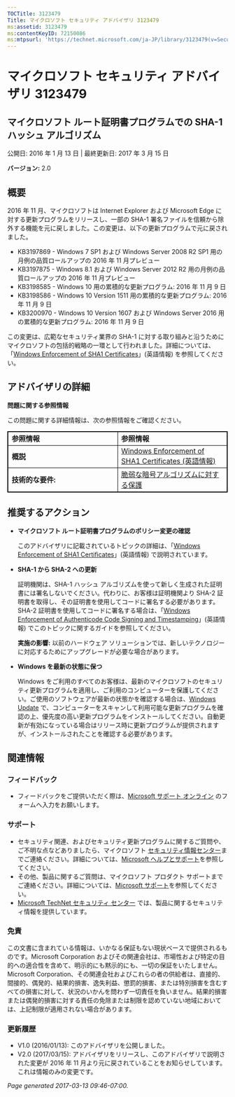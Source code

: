 ```yaml
---
TOCTitle: 3123479
Title: マイクロソフト セキュリティ アドバイザリ 3123479
ms:assetid: 3123479
ms:contentKeyID: 72150086
ms:mtpsurl: 'https://technet.microsoft.com/ja-JP/library/3123479(v=Security.10)'
---
```


マイクロソフト セキュリティ アドバイザリ 3123479
================================================

マイクロソフト ルート証明書プログラムでの SHA-1 ハッシュ アルゴリズム
---------------------------------------------------------------------

公開日: 2016 年 1 月 13 日 | 最終更新日: 2017 年 3 月 15 日

**バージョン:** 2.0

概要
----

 
2016 年 11 月、マイクロソフトは Internet Explorer および Microsoft Edge に対する更新プログラムをリリースし、一部の SHA-1 署名ファイルを信頼から除外する機能を元に戻しました。この変更は、以下の更新プログラムで元に戻されました。

-   KB3197869 - Windows 7 SP1 および Windows Server 2008 R2 SP1 用の月例の品質ロールアップの 2016 年 11 月プレビュー
-   KB3197875 - Windows 8.1 および Windows Server 2012 R2 用の月例の品質ロールアップの 2016 年 11 月プレビュー
-   KB3198585 - Windows 10 用の累積的な更新プログラム: 2016 年 11 月 9 日
-   KB3198586 - Windows 10 Version 1511 用の累積的な更新プログラム: 2016 年 11 月 9 日
-   KB3200970 - Windows 10 Version 1607 および Windows Server 2016 用の累積的な更新プログラム: 2016 年 11 月 9 日

この変更は、広範なセキュリティ業界の SHA-1 に対する取り組みと沿うためにマイクロソフトの包括的戦略の一環として行われました。詳細については、「[Windows Enforcement of SHA1 Certificates](https://aka.ms/sha1)」(英語情報) を参照してください。

アドバイザリの詳細
------------------

 
**問題に関する参照情報**

この問題に関する詳細情報は、次の参照情報をご確認ください。

 
<p></p>
<table style="border:1px solid black;">
<colgroup>
<col width="50%" />
<col width="50%" />
</colgroup>
<tbody>
<tr class="odd">
<td style="border:1px solid black;"><strong>参照情報</strong></td>
<td style="border:1px solid black;"><strong>参照情報</strong></td>
</tr>
<tr class="even">
<td style="border:1px solid black;"><strong>概説</strong></td>
<td style="border:1px solid black;"><a href="https://aka.ms/sha1">Windows Enforcement of SHA1 Certificates (英語情報)</a></td>
</tr>
<tr class="odd">
<td style="border:1px solid black;"><strong>技術的な要件:</strong></td>
<td style="border:1px solid black;"><a href="https://technet.microsoft.com/ja-jp/library/dn375961.aspx">脆弱な暗号アルゴリズムに対する保護</a></td>
</tr>
</tbody>
</table>

<p></p>

  
推奨するアクション  
------------------
  
 
-   **マイクロソフト ルート証明書プログラムのポリシー変更の確認**
  
    このアドバイザリに記載されているトピックの詳細は、「[Windows Enforcement of SHA1 Certificates](https://aka.ms/sha1)」(英語情報) で説明されています。
  
-   **SHA-1 から SHA-2 への更新**
  
    証明機関は、SHA-1 ハッシュ アルゴリズムを使って新しく生成された証明書には署名しないでください。代わりに、お客様は証明機関より SHA-2 証明書を取得し、その証明書を使用してコードに署名する必要があります。SHA-2 証明書を使用してコードに署名する場合は、「[Windows Enforcement of Authenticode Code Signing and Timestamping](https://aka.ms/sha1)」(英語情報) でこのトピックに関するガイドを参照してください。
  
    **実施の影響:** 以前のハードウェア ソリューションでは、新しいテクノロジーに対応するためにアップグレードが必要な場合があります。
  
-   **Windows を最新の状態に保つ**
  
    Windows をご利用のすべてのお客様は、最新のマイクロソフトのセキュリティ更新プログラムを適用し、ご利用のコンピューターを保護してください。ご使用のソフトウェアが最新の状態かを確認する場合は、[Windows Update](https://windowsupdate.microsoft.com/) で、コンピューターをスキャンして利用可能な更新プログラムを確認の上、優先度の高い更新プログラムをインストールしてください。自動更新が有効になっている場合はリリース時に更新プログラムが提供されますが、インストールされたことを確認する必要があります。
  
関連情報  
--------
  
 
### フィードバック
  
-   フィードバックをご提供いただく際は、[Microsoft サポート オンライン](https://support.microsoft.com/ja-jp/kb/?scid=sw;en;1257&amp;showpage=1&amp;ws=technet&amp;sd=tech) のフォームへ入力をお願いします。
  
### サポート
  
-   セキュリティ関連、およびセキュリティ更新プログラムに関するご質問や、ご不明な点などありましたら、マイクロソフト [セキュリティ情報センター](https://go.microsoft.com/fwlink/?linkid=21131)までご連絡ください。詳細については、[Microsoft ヘルプとサポート](https://support.microsoft.com/ja-jp/)を参照してください。  
-   その他、製品に関するご質問は、マイクロソフト プロダクト サポートまでご連絡ください。詳細については、[Microsoft サポート](https://go.microsoft.com/fwlink/?linkid=21155)を参照してください。  
-   [Microsoft TechNet セキュリティ センター](https://go.microsoft.com/fwlink/?linkid=21132) では、製品に関するセキュリティ情報を提供しています。
  
### 免責
  
この文書に含まれている情報は、いかなる保証もない現状ベースで提供されるものです。Microsoft Corporation およびその関連会社は、市場性および特定の目的への適合性を含めて、明示的にも黙示的にも、一切の保証をいたしません。Microsoft Corporation、その関連会社およびこれらの者の供給者は、直接的、間接的、偶発的、結果的損害、逸失利益、懲罰的損害、または特別損害を含むすべての損害に対して、状況のいかんを問わず一切責任を負いません。結果的損害または偶発的損害に対する責任の免除または制限を認めていない地域においては、上記制限が適用されない場合があります。
  
### 更新履歴
  
-   V1.0 (2016/01/13): このアドバイザリを公開しました。  
-   V2.0 (2017/03/15): アドバイザリをリリースし、このアドバイザリで説明された変更が 2016 年 11 月より元に戻されていることをお知らせしています。これは情報のみの変更です。
  
*Page generated 2017-03-13 09:46-07:00.*

